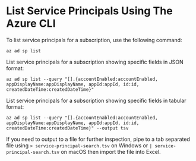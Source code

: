 # List Service Principals Using The Azure CLI

To list service principals for a subscription, use the following command:

```shell
az ad sp list
```

List service principals for a subscription showing specific fields in JSON format:

```shell
az ad sp list --query "[].{accountEnabled:accountEnabled, appDisplayName:appDisplayName, appId:appId, id:id, createdDateTime:createdDateTime}"
```

List service principals for a subscription showing specific fields in tabular format:

```shell
az ad sp list --query "[].{accountEnabled:accountEnabled, appDisplayName:appDisplayName, appId:appId, id:id, createdDateTime:createdDateTime}" --output tsv
```

If you need to output to a file for further inspection, pipe to a tab separated file using `> service-principal-search.tsv` on Windows or `| service-principal-search.tsv` on macOS then import the file into Excel.